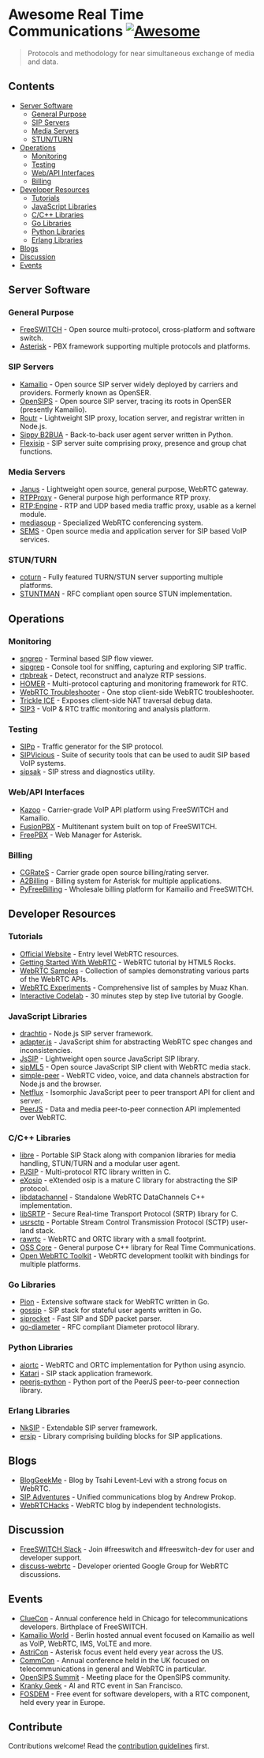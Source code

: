 # Awesome Real Time Communications [![Awesome](https://awesome.re/badge.svg)](https://awesome.re)

> Protocols and methodology for near simultaneous exchange of media and data.


## Contents

- [Server Software](#server-software)
  - [General Purpose](#general-purpose)
  - [SIP Servers](#sip-servers)
  - [Media Servers](#media-servers)
  - [STUN/TURN](#stunturn)
- [Operations](#operations)
  - [Monitoring](#monitoring)
  - [Testing](#testing)
  - [Web/API Interfaces](#webapi-interfaces)
  - [Billing](#billing)
- [Developer Resources](#developer-resources)
  - [Tutorials](#tutorials)
  - [JavaScript Libraries](#javascript-libraries)
  - [C/C++ Libraries](#cc-libraries)
  - [Go Libraries](#go-libraries)
  - [Python Libraries](#python-libraries)
  - [Erlang Libraries](#erlang-libraries)
- [Blogs](#blogs)
- [Discussion](#discussion)
- [Events](#events)


## Server Software

### General Purpose

- [FreeSWITCH](http://freeswitch.org) - Open source multi-protocol, cross-platform and software switch.
- [Asterisk](http://asterisk.org) - PBX framework supporting multiple protocols and platforms.

### SIP Servers

- [Kamailio](http://www.kamailio.org) - Open source SIP server widely deployed by carriers and providers. Formerly known as OpenSER.
- [OpenSIPS](http://www.opensips.org) - Open source SIP server, tracing its roots in OpenSER (presently Kamailio).
- [Routr](https://routr.io) - Lightweight SIP proxy, location server, and registrar written in Node.js.
- [Sippy B2BUA](https://github.com/sippy/b2bua) - Back-to-back user agent server written in Python.
- [Flexisip](https://www.linphone.org/technical-corner/flexisip) - SIP server suite comprising proxy, presence and group chat functions.

### Media Servers

- [Janus](https://janus.conf.meetecho.com) - Lightweight open source, general purpose, WebRTC gateway.
- [RTPProxy](https://www.rtpproxy.org) - General purpose high performance RTP proxy.
- [RTP:Engine](https://github.com/sipwise/rtpengine) - RTP and UDP based media traffic proxy, usable as a kernel module.
- [mediasoup](https://mediasoup.org) - Specialized WebRTC conferencing system.
- [SEMS](https://github.com/sems-server/sems) - Open source media and application server for SIP based VoIP services.

### STUN/TURN

- [coturn](https://github.com/coturn/coturn) - Fully featured TURN/STUN server supporting multiple platforms.
- [STUNTMAN](https://github.com/jselbie/stunserver) - RFC compliant open source STUN implementation.


## Operations

### Monitoring

- [sngrep](https://github.com/irontec/sngrep) - Terminal based SIP flow viewer.
- [sipgrep](https://github.com/sipcapture/sipgrep) - Console tool for sniffing, capturing and exploring SIP traffic.
- [rtpbreak](https://github.com/Naishy/rtpsplit) - Detect, reconstruct and analyze RTP sessions.
- [HOMER](https://github.com/sipcapture/homer) - Multi-protocol capturing and monitoring framework for RTC.
- [WebRTC Troubleshooter](https://test.webrtc.org) - One stop client-side WebRTC troubleshooter.
- [Trickle ICE](https://webrtc.github.io/samples/src/content/peerconnection/trickle-ice) - Exposes client-side NAT traversal debug data.
- [SIP3](https://sip3.io) - VoIP & RTC traffic monitoring and analysis platform.

### Testing

- [SIPp](http://sipp.sourceforge.net) - Traffic generator for the SIP protocol.
- [SIPVicious](https://github.com/EnableSecurity/sipvicious) - Suite of security tools that can be used to audit SIP based VoIP systems.
- [sipsak](https://github.com/nils-ohlmeier/sipsak) - SIP stress and diagnostics utility.

### Web/API Interfaces

- [Kazoo](https://www.2600hz.org) - Carrier-grade VoIP API platform using FreeSWITCH and Kamailio.
- [FusionPBX](https://www.fusionpbx.com) - Multitenant system built on top of FreeSWITCH.
- [FreePBX](https://www.freepbx.org) - Web Manager for Asterisk.

### Billing

- [CGRateS](http://cgrates.org) - Carrier grade open source billing/rating server.
- [A2Billing](http://www.asterisk2billing.org) - Billing system for Asterisk for multiple applications.
- [PyFreeBilling](https://github.com/mwolff44/pyfreebilling) - Wholesale billing platform for Kamailio and FreeSWITCH.


## Developer Resources

### Tutorials

- [Official Website](https://webrtc.org) - Entry level WebRTC resources.
- [Getting Started With WebRTC](https://www.html5rocks.com/en/tutorials/webrtc/basics) - WebRTC tutorial by HTML5 Rocks.
- [WebRTC Samples](https://webrtc.github.io/samples) - Collection of samples demonstrating various parts of the WebRTC APIs.
- [WebRTC Experiments](https://www.webrtc-experiment.com) - Comprehensive list of samples by Muaz Khan.
- [Interactive Codelab](https://codelabs.developers.google.com/codelabs/webrtc-web) - 30 minutes step by step live tutorial by Google.

### JavaScript Libraries

- [drachtio](https://drachtio.org) - Node.js SIP server framework.
- [adapter.js](https://github.com/webrtcHacks/adapter) - JavaScript shim for abstracting WebRTC spec changes and inconsistencies.
- [JsSIP](http://jssip.net) - Lightweight open source JavaScript SIP library.
- [sipML5](https://www.doubango.org/sipml5) - Open source JavaScript SIP client with WebRTC media stack.
- [simple-peer](https://github.com/feross/simple-peer) - WebRTC video, voice, and data channels abstraction for Node.js and the browser.
- [Netflux](https://github.com/coast-team/netflux) - Isomorphic JavaScript peer to peer transport API for client and server.
- [PeerJS](https://peerjs.com/) - Data and media peer-to-peer connection API implemented over WebRTC.

### C/C++ Libraries

- [libre](http://www.creytiv.com) - Portable SIP Stack along with companion libraries for media handling, STUN/TURN and a modular user agent.
- [PJSIP](https://www.pjsip.org) - Multi-protocol RTC library written in C.
- [eXosip](http://savannah.nongnu.org/projects/exosip) - eXtended osip is a mature C library for abstracting the SIP protocol.
- [libdatachannel](https://github.com/paullouisageneau/libdatachannel) - Standalone WebRTC DataChannels C++ implementation.
- [libSRTP](https://github.com/cisco/libsrtp) - Secure Real-time Transport Protocol (SRTP) library for C.
- [usrsctp](https://github.com/sctplab/usrsctp) - Portable Stream Control Transmission Protocol (SCTP) user-land stack.
- [rawrtc](https://github.com/rawrtc/rawrtc) - WebRTC and ORTC library with a small footprint.
- [OSS Core](https://github.com/joegen/oss_core) - General purpose C++ library for Real Time Communications.
- [Open WebRTC Toolkit](https://01.org/open-webrtc-toolkit) - WebRTC development toolkit with bindings for multiple platforms.

### Go Libraries

- [Pion](https://pion.ly) - Extensive software stack for WebRTC written in Go.
- [gossip](https://github.com/StefanKopieczek/gossip) - SIP stack for stateful user agents written in Go.
- [siprocket](https://github.com/marv2097/siprocket) - Fast SIP and SDP packet parser.
- [go-diameter](https://github.com/fiorix/go-diameter) - RFC compliant Diameter protocol library.

### Python Libraries

- [aiortc](https://github.com/aiortc/aiortc) - WebRTC and ORTC implementation for Python using asyncio.
- [Katari](https://github.com/hyperioxx/Katari) - SIP stack application framework.
- [peerjs-python](https://github.com/ambianic/peerjs-python) - Python port of the PeerJS peer-to-peer connection library.

### Erlang Libraries

- [NkSIP](https://github.com/NetComposer/nksip) - Extendable SIP server framework.
- [ersip](https://github.com/poroh/ersip) - Library comprising building blocks for SIP applications.


## Blogs

- [BlogGeekMe](https://bloggeek.me/blog) - Blog by Tsahi Levent-Levi with a strong focus on WebRTC.
- [SIP Adventures](https://andrewjprokop.wordpress.com) - Unified communications blog by Andrew Prokop.
- [WebRTCHacks](https://webrtchacks.com) - WebRTC blog by independent technologists.


## Discussion

- [FreeSWITCH Slack](https://signalwire.community) - Join #freeswitch and #freeswitch-dev for user and developer support.
- [discuss-webrtc](https://groups.google.com/forum/?fromgroups#!forum/discuss-webrtc) - Developer oriented Google Group for WebRTC discussions.


## Events

- [ClueCon](http://cluecon.com) - Annual conference held in Chicago for telecommunications developers. Birthplace of FreeSWITCH.
- [Kamailio World](https://www.kamailioworld.com) - Berlin hosted annual event focused on Kamailio as well as VoIP, WebRTC, IMS, VoLTE and more.
- [AstriCon](https://www.asterisk.org/community/astricon-user-conference) - Asterisk focus event held every year across the US.
- [CommCon](https://2019.commcon.xyz) - Annual conference held in the UK focused on telecommunications in general and WebRTC in particular.
- [OpenSIPS Summit](https://www.opensips.org/events) - Meeting place for the OpenSIPS community.
- [Kranky Geek](https://krankygeek.com) - AI and RTC event in San Francisco.
- [FOSDEM](https://fosdem.org/2020) - Free event for software developers, with a RTC component, held every year in Europe.


## Contribute

Contributions welcome! Read the [contribution guidelines](CONTRIBUTING.md) first.
